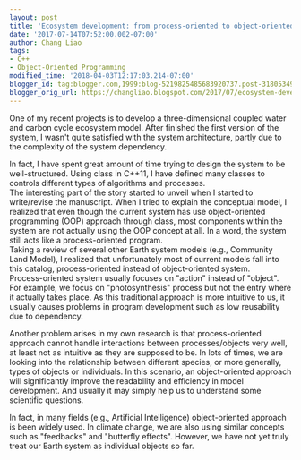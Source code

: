```yaml
---
layout: post
title: 'Ecosystem development: from process-oriented to object-oriented system'
date: '2017-07-14T07:52:00.002-07:00'
author: Chang Liao
tags:
- C++
- Object-Oriented Programming
modified_time: '2018-04-03T12:17:03.214-07:00'
blogger_id: tag:blogger.com,1999:blog-5219825485683920737.post-3180534901200593267
blogger_orig_url: https://changliao.blogspot.com/2017/07/ecosystem-development-008.html
---
```


One of my recent projects is to develop a three-dimensional coupled water and 
carbon cycle ecosystem model. After finished the first version of the system, 
I wasn't quite satisfied with the system architecture, partly due to the 
complexity of the system dependency. 
<div> 
<div>In fact, I have spent great amount of time trying to design the system to 
be well-structured. Using class in C++11, I have defined many classes to 
controls different types of algorithms and processes. <div> 
<div>The interesting part of the story started to unveil when I started to 
write/revise the manuscript. When I tried to explain the conceptual model, I 
realized that even though the current system has use object-oriented 
programming (OOP) approach through class, most components within the system 
are not actually using the OOP concept at all. In a word, the system still 
acts like a process-oriented program.<div> 
<div>Taking a review of several other Earth system models (e.g., Community 
Land Model), I realized that unfortunately most of current models fall into 
this catalog, process-oriented instead of object-oriented system. <div> 
<div>Process-oriented system usually focuses on "action" instead of "object". 
For example, we focus on "photosynthesis" process but not the entry where it 
actually takes place. As this traditional approach is more intuitive to us, it 
usually causes problems in program development such as low reusability due to 
dependency. 

Another problem arises in my own research is that process-oriented approach 
cannot handle interactions between processes/objects very well, at least not 
as intuitive as they are supposed to be. In lots of times, we are looking into 
the relationship between different species, or more generally, types of 
objects or individuals. In this scenario, an object-oriented approach will 
significantly improve the readability and efficiency in model development. And 
usually it may simply help us to understand some scientific questions. 

In fact, in many fields (e.g., Artificial Intelligence) object-oriented 
approach is been widely used. In climate change, we are also using similar 
concepts such as "feedbacks" and "butterfly effects". However, we have not yet 
truly treat our Earth system as individual objects so far. 